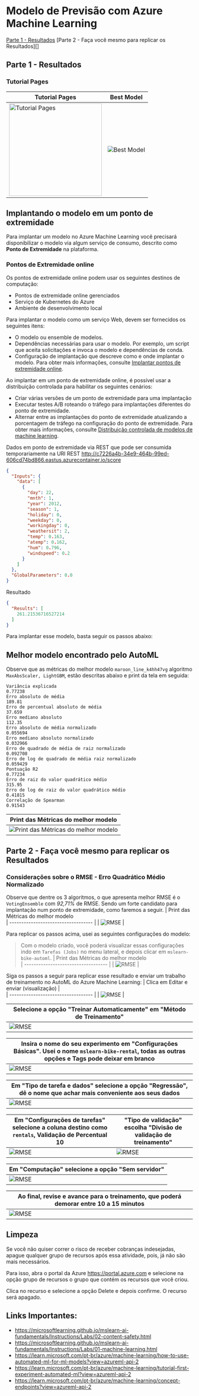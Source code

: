 # Modelo de Previsão com Azure Machine Learning

[Parte 1 - Resultados](#parte-1-resultados)
[Parte 2 - Faça você mesmo para replicar os Resultados][]

## Parte 1 - Resultados
### Tutorial Pages 
| Tutorial Pages                            | Best Model                            | 
| ----------------------------------- | ----------------------------------- |
| <img src="utils/azure1.png" alt="Tutorial Pages" width="250vw"/> | ![Best Model](utils/azure2.jpeg) |

## Implantando o modelo em um ponto de extremidade
Para implantar um modelo no Azure Machine Learning você precisará disponibilizar o modelo via algum serviço de consumo, descrito como **Ponto de Extremidade** na plataforma.

### Pontos de Extremidade online
Os pontos de extremidade online podem usar os seguintes destinos de computação:

- Pontos de extremidade online gerenciados
- Serviço de Kubernetes do Azure
- Ambiente de desenvolvimento local

Para implantar o modelo como um serviço Web, devem ser fornecidos os seguintes itens:

- O modelo ou ensemble de modelos.
- Dependências necessárias para usar o modelo. Por exemplo, um script que aceita solicitações e invoca o modelo e dependências de conda.
- Configuração de implantação que descreve como e onde implantar o modelo.
Para obter mais informações, consulte [Implantar pontos de extremidade online](https://learn.microsoft.com/pt-br/azure/machine-learning/how-to-deploy-online-endpoints?view=azureml-api-2).

Ao implantar em um ponto de extremidade online, é possível usar a distribuição controlada para habilitar os seguintes cenários:

- Criar várias versões de um ponto de extremidade para uma implantação
- Executar testes A/B roteando o tráfego para implantações diferentes do ponto de extremidade.
- Alternar entre as implantações do ponto de extremidade atualizando a porcentagem de tráfego na configuração do ponto de extremidade.
Para obter mais informações, consulte [Distribuição controlada de modelos de machine learning](https://learn.microsoft.com/pt-br/azure/machine-learning/how-to-safely-rollout-online-endpoints?view=azureml-api-2).

Dados em ponto de extremidade via REST que pode ser consumida temporariamente na URI REST http://c7226a4b-34e9-464b-99ed-606cd74bd866.eastus.azurecontainer.io/score
```json
{
  "Inputs": {
    "data": [
      {
        "day": 22,
        "mnth": 1,
        "year": 2012,
        "season": 1,
        "holiday": 0,
        "weekday": 0,
        "workingday": 0,
        "weathersit": 2,
        "temp": 0.163,
        "atemp": 0.162,
        "hum": 0.796,
        "windspeed": 0.2
      }
    ]
  },
  "GlobalParameters": 0.0
}
```

Resultado
```json
{
  "Results": [
    261.21536716527214
  ]
}
```

Para implantar esse modelo, basta seguir os passos abaixo:

## Melhor modelo encontrado pelo AutoML
Observe que as métricas do melhor modelo `maroon_line_k4hh47vg` algoritmo `MaxAbsScaler, LightGBM`, estão descritas abaixo e print da tela em seguida:
```
Variância explicada
0.77238
Erro absoluto de média
189.81
Erro de percentual absoluto de média
37.659
Erro mediano absoluto
112.35
Erro absoluto de média normalizado
0.055694
Erro mediano absoluto normalizado
0.032966
Erro de quadrado de média de raiz normalizado
0.092708
Erro de log de quadrado de média raiz normalizado
0.059429
Pontuação R2
0.77234
Erro de raiz do valor quadrático médio
315.95
Erro de log de raiz do valor quadrático médio
0.41815
Correlação de Spearman
0.91543
```
| Print das Métricas do melhor modelo                       
| ----------------------------------- |
| <img src="utils/azure3.jpeg" alt="Print das Métricas do melhor modelo"/> |

## Parte 2 - Faça você mesmo para replicar os Resultados
### Considerações sobre o RMSE - Erro Quadrático Médio Normalizado
Observe que dentre os 3 algoritmos, o que apresenta melhor RMSE é o `VotingEnsemble` com *92,71%* de RMSE.
Sendo um forte candidato para implantação num ponto de extremidade, como faremos a seguir.
| Print das Métricas do melhor modelo                       
| ----------------------------------- |
| <img src="utils/azure4.jpeg" alt="RMSE"/> |

Para replicar os passos acima, usei as seguintes configurações do modelo:
> Com o modelo criado, você poderá visualizar essas configurações indo em `Tarefas (Jobs)` no menu lateral, e depois clicar em `mslearn-bike-automl`.
| Print das Métricas do melhor modelo                       
| ----------------------------------- |
| <img src="utils/azure5.jpeg" alt="RMSE"/> |

Siga os passos a seguir para replicar esse resultado e enviar um trabalho de treinamento no AutoML do Azure Machine Learning:
| Clica em Editar e enviar (visualização) |                      
| ----------------------------------- |
| <img src="utils/azure6.jpeg" alt="RMSE"/> |

| Selecione a opção "Treinar Automaticamente" em "Método de Treinamento" |                      
| ----------------------------------- |
| <img src="utils/azure7.jpeg" alt="RMSE"/> |

| Insira o nome do seu experimento em "Configurações Básicas". Usei o nome `mslearn-bike-rental`, todas as outras opções e Tags pode deixar em branco |                      
| ----------------------------------- |
| <img src="utils/azure8.jpeg" alt="RMSE"/> |

| Em "Tipo de tarefa e dados" selecione a opção "Regressão", dê o nome que achar mais conveniente aos seus dados |                      
| ----------------------------------- |
| <img src="utils/azure9.jpeg" alt="RMSE"/> |

| Em "Configurações de tarefas" selecione a coluna destino como `rentals`, Validação de Percentual 10 | "Tipo de validação" escolha "Divisão de validação de treinamento"  |                      
| ----------------------------------- | ----------------------------------- |
| <img src="utils/azure10.jpeg" alt="RMSE"/> | <img src="utils/azure101.jpeg" alt="RMSE"/> |

| Em "Computação" selecione a opção "Sem servidor" |                      
| ----------------------------------- |
| <img src="utils/azure11.jpeg" alt="RMSE"/> |

| Ao final, revise e avance para o treinamento, que poderá demorar entre 10 a 15 minutos |                      
| ----------------------------------- |
| <img src="utils/azure11.jpeg" alt="RMSE"/> |



## Limpeza
Se você não quiser correr o risco de receber cobranças indesejadas, apague qualquer grupo de recursos após essa atividade, pois, já não são mais necessários.

Para isso, abra o portal da Azure https://portal.azure.com e selecione na opção grupo de recursos o grupo que contém os recursos que você criou.

Clica no recurso e selecione a opção Delete e depois confirme. O recurso será apagado.

## Links Importantes:
* https://microsoftlearning.github.io/mslearn-ai-fundamentals/Instructions/Labs/02-content-safety.html
* https://microsoftlearning.github.io/mslearn-ai-fundamentals/Instructions/Labs/01-machine-learning.html
* https://learn.microsoft.com/pt-br/azure/machine-learning/how-to-use-automated-ml-for-ml-models?view=azureml-api-2
* https://learn.microsoft.com/pt-br/azure/machine-learning/tutorial-first-experiment-automated-ml?view=azureml-api-2
* https://learn.microsoft.com/pt-br/azure/machine-learning/concept-endpoints?view=azureml-api-2
